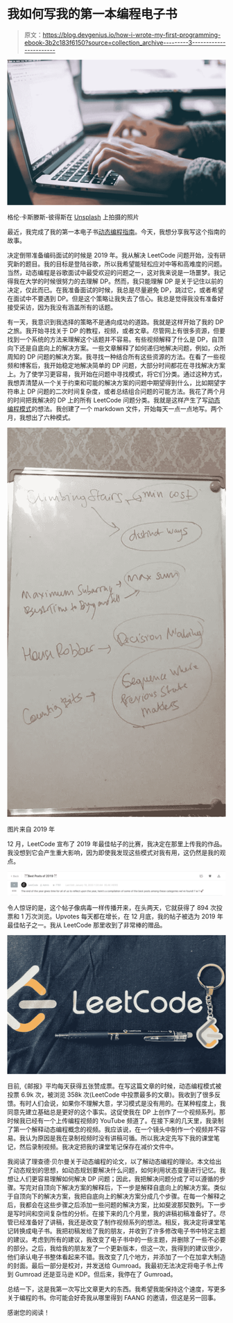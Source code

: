 # 我如何写我的第一本编程电子书

> 原文：<https://blog.devgenius.io/how-i-wrote-my-first-programming-ebook-3b2c183f6150?source=collection_archive---------3----------------------->

![](img/5841d4adbccbb78695847576eb39ad70.png)

格伦·卡斯滕斯-彼得斯在 [Unsplash](https://unsplash.com/s/photos/write?utm_source=unsplash&utm_medium=referral&utm_content=creditCopyText) 上拍摄的照片

最近，我完成了我的第一本电子书[动态编程指南](https://gumroad.com/l/cAEgH)。今天，我想分享我写这个指南的故事。

决定倒带准备编码面试的时候是 2019 年。我从解决 LeetCode 问题开始，没有研究新的题目。我的目标是登陆谷歌，所以我希望能轻松应对中等和高难度的问题。当然，动态编程是谷歌面试中最受欢迎的问题之一，这对我来说是一场噩梦。我记得我在大学的时候很努力的去理解 DP。然而，我只能理解 DP 是关于记住以前的决定，仅此而已。在我准备面试的时候，我总是尽量避免 DP，跳过它，或者希望在面试中不要遇到 DP。但是这个策略让我失去了信心。我总是觉得我没有准备好接受采访，因为我没有涵盖所有的话题。

有一天，我意识到我选择的策略不是通向成功的道路。我就是这样开始了我的 DP 之旅。我开始寻找关于 DP 的教程，视频，或者文章。尽管网上有很多资源，但要找到一个系统的方法来理解这个话题并不容易。有些视频解释了什么是 DP，自顶向下还是自底向上的解决方案。一些文章解释了如何递归地解决问题，例如，众所周知的 DP 问题的解决方案。我寻找一种结合所有这些资源的方法。在看了一些视频和博客后，我开始稳定地解决简单的 DP 问题，大部分时间都花在寻找解决方案上。为了使学习更容易，我开始在问题中寻找模式，将它们分类。通过这种方式，我想弄清楚从一个关于约束和可能的解决方案的问题中期望得到什么，比如期望字符串上 DP 问题的二次时间复杂度，或者总结组合问题的可能方法。我花了两个月的时间把我解决的 DP 上的所有 LeetCode 问题分类。我就是这样产生了写[动态编程模式](https://leetcode.com/discuss/general-discussion/458695/dynamic-programming-patterns)的想法。我创建了一个 markdown 文件，开始每天一点一点地写。两个月，我想出了六种模式。

![](img/efe659a2ed026bf2efb232b8e58a9fc8.png)

图片来自 2019 年

12 月，LeetCode 宣布了 2019 年最佳帖子的比赛，我决定在那里上传我的作品。我没想到它会产生重大影响，因为即使我发现这些模式对我有用，这仍然是我的观点。

![](img/772e3719479af76576640a52f40fa478.png)

令人惊讶的是，这个帖子像病毒一样传播开来，在头两天，它就获得了 894 次投票和 1 万次浏览。Upvotes 每天都在增长，在 12 月底，我的帖子被选为 2019 年最佳帖子之一。我从 LeetCode 那里收到了非常棒的赠品。

![](img/a012a49eaf385262a37833f4eb120c8f.png)

目前,《邮报》平均每天获得五张赞成票。在写这篇文章的时候，动态编程模式被投票 6.9k 次，被浏览 358k 次(LeetCode 中投票最多的文章)。我收到了很多反馈。有时人们会说，如果你不理解大意，学习模式是没有用的。在某种程度上，我同意先建立基础总是更好的这个事实。这促使我在 DP 上创作了一个视频系列。那时候我已经有一个上传编程视频的 YouTube 频道了。在接下来的几天里，我录制了第一个解释动态编程概念的视频。我应该说，在一个镜头中制作一个视频并不容易。我认为原因是我在录制视频时没有讲稿可循。所以我决定先写下我的课堂笔记，然后录制视频。我决定把我的课堂笔记保存在减价文件中。

我阅读了理查德·贝尔曼关于动态编程的论文，以了解动态编程的理论。本文给出了动态规划的思想，如动态规划要解决什么问题，如何利用状态变量进行记忆。我想让人们更容易理解如何解决 DP 问题；因此，我把解决问题分成了可以遵循的步骤。写完对自顶向下解决方案的解释后，下一步是解释自底向上的解决方案。类似于自顶向下的解决方案，我把自底向上的解决方案分成几个步骤。在每一个解释之后，我都会在这些步骤之后添加一些问题的解决方案，比如斐波那契数列。下一步是写时间和空间复杂性的分析。在接下来的几个月里，我的讲稿初稿准备好了。尽管已经准备好了讲稿，我还是改变了制作视频系列的想法。相反，我决定将课堂笔记转换成电子书。我把初稿发给了我的朋友，并收到了许多修改电子书中特定主题的建议。考虑到所有的建议，我改变了电子书中的一些主题，并删除了一些不必要的部分。之后，我给我的朋友发了一个更新版本，但这一次，我得到的建议很少，他们承认电子书整体看起来不错。我改变了几个地方，并添加了一个在加拿大制造的封面。最后一部分是校对，并发送给 Gumroad。我最初无法决定将电子书上传到 Gumroad 还是亚马逊 KDP。但后来，我停在了 Gumroad。

总结一下，这是我第一次写比文章更大的东西。我希望我能保持这个速度，写更多关于编程的书。你可能会好奇我从哪里得到 FAANG 的邀请，但这是另一回事。

感谢您的阅读！